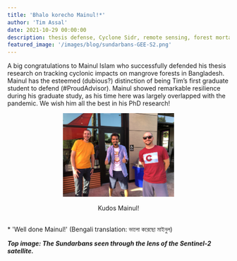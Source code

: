 ```yaml
---
title: 'Bhalo korecho Mainul!*'
author: 'Tim Assal'
date: 2021-10-29 00:00:00
description: thesis defense, Cyclone Sidr, remote sensing, forest mortality, extreme events, Google Earth Engine
featured_image: '/images/blog/sundarbans-GEE-S2.png'
---
```


A big congratulations to Mainul Islam who successfully defended his thesis research on tracking cyclonic impacts on mangrove forests in Bangladesh. Mainul has the esteemed (dubious?) distinction of being Tim’s first graduate student to defend (#ProudAdvisor). Mainul showed remarkable resilience during his graduate study, as his time here was largely overlapped with the pandemic. We wish him all the best in his PhD research!

<p align="center">
  <img alt="lab-crew2" src="/images/blog/NMT-2021.jpg" style="width: 50%; height= 50%">
</p> 
<center>Kudos Mainul! </center>
<br>

\* 'Well done Mainul!' (Bengali translation: ভালো করেছো মাইনুল)

***Top image: The Sundarbans seen through the lens of the Sentinel-2 satellite.***
